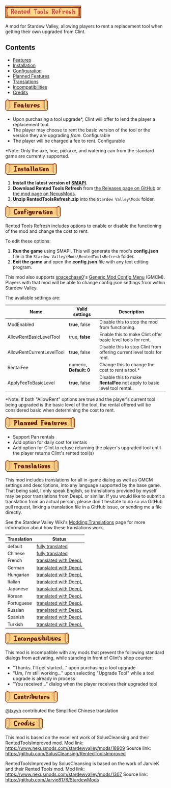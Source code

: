 ![Rented Tools Refresh](images/title.png "Rented Tools Refresh")

A mod for Stardew Valley, allowing players to rent a replacement tool when getting their own upgraded from Clint.

## Contents
* [Features](#features)
* [Installation](#installation)
* [Configuration](#configuration)
* [Planned Features](#planned-features)
* [Translations](#translations)
* [Incompatibilities](#incompatibilities)
* [Credits](#credits)

<a name="features"></a>![Features](images/features.png "Features")

- Upon purchasing a tool upgrade*, Clint will offer to lend the player a replacement tool.
- The player may choose to rent the basic version of the tool or the version they are upgrading *from*. Configurable
- The player will be charged a fee to rent. Configurable

*Note: Only the axe, hoe, pickaxe, and watering can from the standard game are currently supported.

<a name="installation"></a>![Installation](images/installation.png "Installation")

1. **Install the latest version of [SMAPI](https://smapi.io/).**
2. **Download Rented Tools Refresh** from [the Releases page on GitHub](https://github.com/chronohart/RentedToolsRefresh/releases) or [the mod page on NexusMods](https://www.nexusmods.com/stardewvalley/mods/29611/).
3. **Unzip RentedToolsRefresh.zip** into the `Stardew Valley\Mods` folder.

<a name="configuration"></a>![Configuration](images/configuration.png "Configuration")

Rented Tools Refresh includes options to enable or disable the functioning of the mod and change the cost to rent.

To edit these options:
1. **Run the game** using SMAPI. This will generate the mod's **config.json** file in the `Stardew Valley\Mods\RentedToolsRefresh` folder.
2. **Exit the game** and open the **config.json** file with any text editing program.

This mod also supports [spacechase0](https://github.com/spacechase0)'s [Generic Mod Config Menu](https://spacechase0.com/mods/stardew-valley/generic-mod-config-menu/) (GMCM). Players with that mod will be able to change config.json settings from within Stardew Valley.

The available settings are:

Name | Valid settings | Description
-----|----------------|------------
ModEnabled | **true**, false | Disable this to stop the mod from functioning.
AllowRentBasicLevelTool | true, **false** | Enable this to make Clint offer basic level tools for rent.
AllowRentCurrentLevelTool | **true**, false | Disable this to stop Clint from offering current level tools for rent.
RentalFee | numeric, **Default: 0** | Change this to change the cost to rent a tool.*
ApplyFeeToBasicLevel | **true**, false | Disable this to make **RentalFee** not apply to basic level tool rental.

*Note: If both "AllowRent" options are true and the player's current tool being upgraded is the basic level of the tool, the rental offered will be considered basic when determining the cost to rent.

<a name="planned-features"></a>![Planned Features](images/planned-features.png "Planned Features")

- Support Pan rentals
- Add option for daily cost for rentals
- Add option for Clint to refuse returning the player's upgraded tool until the player returns Clint's rented tool(s)

<a name="translations"></a>![Translations](images/translations.png "Translations")

This mod includes translations for all in-game dialog as well as GMCM settings and descriptions, into any language supported by the base game. That being said, I only speak English, so translations provided by myself may be poor translations from DeepL or similar. If you would like to submit a translation from an actual person, please don't hesitate to do so via GitHub pull request, linking a translation file in a GitHub issue, or sending me a file directly.

See the Stardew Valley Wiki's [Modding:Translations](https://stardewvalleywiki.com/Modding:Translations) page for more information about how these translations work.

Translation | Status
------------|------------------
default     | [fully translated](/i18n/default.json)
Chinese     | [fully translated](/i18n/zh.json)
French      | [translated with DeepL](/i18n/fr.json)
German      | [translated with DeepL](/i18n/de.json)
Hungarian   | [translated with DeepL](/i18n/hu.json)
Italian     | [translated with DeepL](/i18n/it.json)
Japanese    | [translated with DeepL](/i18n/ja.json)
Korean      | [translated with DeepL](/i18n/ko.json)
Portuguese  | [translated with DeepL](/i18n/pt.json)
Russian     | [translated with DeepL](/i18n/ru.json)
Spanish     | [translated with DeepL](/i18n/es.json)
Turkish     | [translated with DeepL](/i18n/tr.json)

<a name="incompatibilities"></a>![Incompatibilities](images/incompatibilities.png "Incompatibilities")

This mod is incompatible with any mods that prevent the following standard dialogs from activating, while standing in front of Clint's shop counter:
- "Thanks. I'll get started..." upon purchasing a tool upgrade
- "Um, I'm still working..." upon selecting "Upgrade Tool" while a tool upgrade is already in process
- "You received..." dialog when the player receives their upgraded tool

<a name="contributors"></a>![Contributors](images/contributors.png "Contributors")

[@txyyh](https://github.com/txyyh) contributed the Simplified Chinese translation

<a name="credits"></a>![Credits](images/credits.png "Credits")

This mod is based on the excellent work of SolusCleansing and their RentedToolsImproved mod.
Mod link: https://www.nexusmods.com/stardewvalley/mods/18909
Source link: https://github.com/SolusCleansing/RentedToolsImproved

RentedToolsImproved by SolusCleansing is based on the work of JarvieK and their Rented Tools mod.
Mod link: https://www.nexusmods.com/stardewvalley/mods/1307
Source link: https://github.com/Jarvie8176/StardewMods
